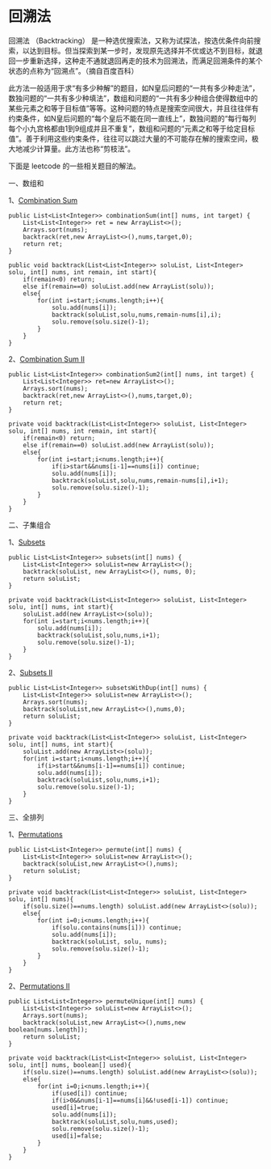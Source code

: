 # 回溯法


回溯法 （Backtracking） 是一种选优搜索法，又称为试探法，按选优条件向前搜索，以达到目标。但当探索到某一步时，发现原先选择并不优或达不到目标，就退回一步重新选择，这种走不通就退回再走的技术为回溯法，而满足回溯条件的某个状态的点称为“回溯点”。（摘自百度百科）

此方法一般适用于求“有多少种解”的题目，如N皇后问题的“一共有多少种走法”，数独问题的“一共有多少种填法”，数组和问题的“一共有多少种组合使得数组中的某些元素之和等于目标值”等等。这种问题的特点是搜索空间很大，并且往往伴有约束条件，如N皇后问题的“每个皇后不能在同一直线上”，数独问题的“每行每列每个小九宫格都由1到9组成并且不重复”，数组和问题的“元素之和等于给定目标值”。善于利用这些约束条件，往往可以跳过大量的不可能存在解的搜索空间，极大地减少计算量。此方法也称“剪枝法”。

下面是 leetcode 的一些相关题目的解法。

一、数组和

1、[Combination Sum][1]

```
public List<List<Integer>> combinationSum(int[] nums, int target) {
    List<List<Integer>> ret = new ArrayList<>();
    Arrays.sort(nums);
    backtrack(ret,new ArrayList<>(),nums,target,0);
    return ret;
}

public void backtrack(List<List<Integer>> soluList, List<Integer> solu, int[] nums, int remain, int start){
    if(remain<0) return;
    else if(remain==0) soluList.add(new ArrayList(solu));
    else{
        for(int i=start;i<nums.length;i++){
            solu.add(nums[i]);
            backtrack(soluList,solu,nums,remain-nums[i],i);
            solu.remove(solu.size()-1);
        }
    }
}
```

2、[Combination Sum II][2]

```
public List<List<Integer>> combinationSum2(int[] nums, int target) {
    List<List<Integer>> ret=new ArrayList<>();
    Arrays.sort(nums);
    backtrack(ret,new ArrayList<>(),nums,target,0);
    return ret;
}

private void backtrack(List<List<Integer>> soluList, List<Integer> solu, int[] nums, int remain, int start){
    if(remain<0) return;
    else if(remain==0) soluList.add(new ArrayList(solu));
    else{
        for(int i=start;i<nums.length;i++){
            if(i>start&&nums[i-1]==nums[i]) continue;
            solu.add(nums[i]);
            backtrack(soluList,solu,nums,remain-nums[i],i+1);
            solu.remove(solu.size()-1);
        }
    }
}
```

二、子集组合

1、[Subsets][3]

```
public List<List<Integer>> subsets(int[] nums) {
    List<List<Integer>> soluList=new ArrayList<>();
    backtrack(soluList, new ArrayList<>(), nums, 0);
    return soluList;
}

private void backtrack(List<List<Integer>> soluList, List<Integer> solu, int[] nums, int start){
    soluList.add(new ArrayList<>(solu));
    for(int i=start;i<nums.length;i++){
        solu.add(nums[i]);
        backtrack(soluList,solu,nums,i+1);
        solu.remove(solu.size()-1);
    }
}
```

2、[Subsets II][4]

```
public List<List<Integer>> subsetsWithDup(int[] nums) {
    List<List<Integer>> soluList=new ArrayList<>();
    Arrays.sort(nums);
    backtrack(soluList,new ArrayList<>(),nums,0);
    return soluList;
}

private void backtrack(List<List<Integer>> soluList, List<Integer> solu, int[] nums, int start){
    soluList.add(new ArrayList<>(solu));
    for(int i=start;i<nums.length;i++){
        if(i>start&&nums[i-1]==nums[i]) continue;
        solu.add(nums[i]);
        backtrack(soluList,solu,nums,i+1);
        solu.remove(solu.size()-1);
    }
}
```

三、全排列

1、[Permutations][5]

```
public List<List<Integer>> permute(int[] nums) {
    List<List<Integer>> soluList=new ArrayList<>();
    backtrack(soluList,new ArrayList<>(),nums);
    return soluList;
}
    
private void backtrack(List<List<Integer>> soluList, List<Integer> solu, int[] nums){
    if(solu.size()==nums.length) soluList.add(new ArrayList<>(solu));
    else{
        for(int i=0;i<nums.length;i++){
            if(solu.contains(nums[i])) continue;
            solu.add(nums[i]);
            backtrack(soluList, solu, nums);
            solu.remove(solu.size()-1);
        }
    }
}
```

2、[Permutations II][6]

```
public List<List<Integer>> permuteUnique(int[] nums) {
    List<List<Integer>> soluList=new ArrayList<>();
    Arrays.sort(nums);
    backtrack(soluList,new ArrayList<>(),nums,new boolean[nums.length]);
    return soluList;
}

private void backtrack(List<List<Integer>> soluList, List<Integer> solu, int[] nums, boolean[] used){
    if(solu.size()==nums.length) soluList.add(new ArrayList<>(solu));
    else{
        for(int i=0;i<nums.length;i++){
            if(used[i]) continue;
            if(i>0&&nums[i-1]==nums[i]&&!used[i-1]) continue;
            used[i]=true;
            solu.add(nums[i]);
            backtrack(soluList,solu,nums,used);
            solu.remove(solu.size()-1);
            used[i]=false;
        }
    }
}
```


  [1]: https://leetcode.com/problems/combination-sum/description/
  [2]: https://leetcode.com/problems/combination-sum-ii/description/
  [3]: https://leetcode.com/problems/subsets/description/
  [4]: https://leetcode.com/problems/subsets-ii/description/
  [5]: https://leetcode.com/problems/permutations/description/
  [6]: https://leetcode.com/problems/permutations-ii/description/

